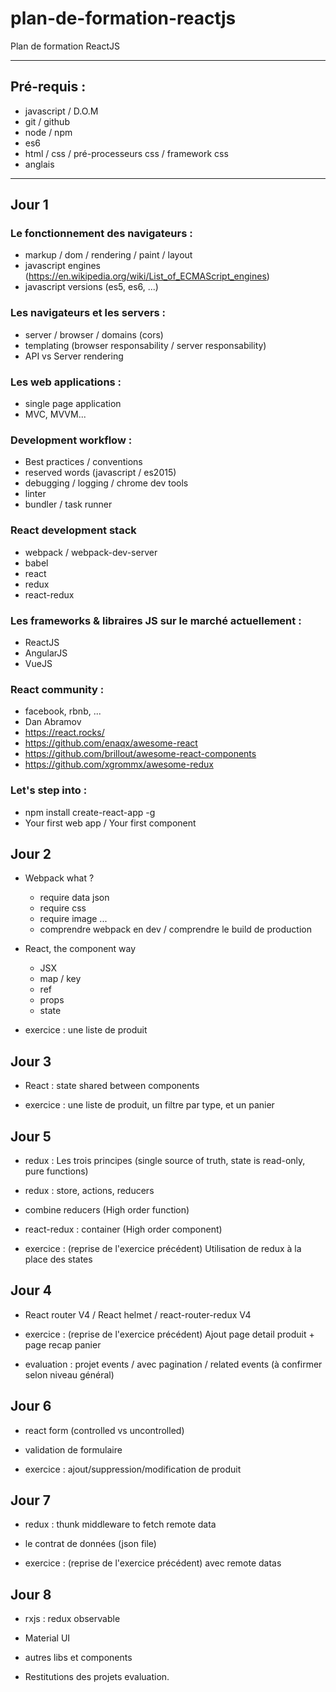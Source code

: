 # plan-de-formation-reactjs

Plan de formation ReactJS

---

## Pré-requis :

- javascript / D.O.M
- git / github
- node / npm
- es6
- html / css / pré-processeurs css / framework css
- anglais

---

## Jour 1

### Le fonctionnement des navigateurs :
- markup / dom / rendering / paint / layout
- javascript engines (https://en.wikipedia.org/wiki/List_of_ECMAScript_engines)
- javascript versions (es5, es6, ...)

### Les navigateurs et les servers :
- server / browser / domains (cors)
- templating (browser responsability / server responsability)
- API vs Server rendering

### Les web applications :
- single page application 
- MVC, MVVM...

### Development workflow :
- Best practices / conventions
- reserved words (javascript / es2015)
- debugging / logging / chrome dev tools
- linter
- bundler / task runner

### React development stack
- webpack / webpack-dev-server
- babel
- react
- redux
- react-redux

### Les frameworks & libraires JS sur le marché actuellement :
- ReactJS
- AngularJS
- VueJS

### React community :
- facebook, rbnb, ...
- Dan Abramov
- https://react.rocks/
- https://github.com/enaqx/awesome-react
- https://github.com/brillout/awesome-react-components
- https://github.com/xgrommx/awesome-redux

### Let's step into :
- npm install create-react-app -g
- Your first web app / Your first component

## Jour 2

- Webpack what ?
  - require data json
  - require css
  - require image
  ...
  - comprendre webpack en dev / comprendre le build de production

- React, the component way
  - JSX
  - map / key
  - ref
  - props
  - state
  
- exercice : une liste de produit

## Jour 3

- React : state shared between components

- exercice : une liste de produit, un filtre par type, et un panier

## Jour 5

- redux : Les trois principes (single source of truth, state is read-only, pure functions)

- redux : store, actions, reducers

- combine reducers (High order function)

- react-redux : container (High order component) 

- exercice : (reprise de l'exercice précédent) Utilisation de redux à la place des states

## Jour 4

- React router V4 / React helmet / react-router-redux V4

- exercice : (reprise de l'exercice précédent) Ajout page detail produit + page recap panier

- evaluation : projet events / avec pagination / related events (à confirmer selon niveau général)

## Jour 6

- react form (controlled vs uncontrolled)

- validation de formulaire

- exercice : ajout/suppression/modification de produit

## Jour 7

- redux : thunk middleware to fetch remote data

- le contrat de données (json file)

- exercice : (reprise de l'exercice précédent) avec remote datas

## Jour 8

- rxjs : redux observable

- Material UI

- autres libs et components

- Restitutions des projets evaluation.

